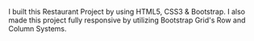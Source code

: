 I built this Restaurant Project by using HTML5, CSS3 & Bootstrap. I also made this project fully responsive by utilizing Bootstrap Grid's Row and Column Systems.
